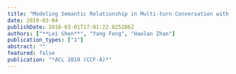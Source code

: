 ```yaml
---
title: "Modeling Semantic Relationship in Multi-turn Conversation with Hierarchical Latent Variables"
date: 2019-03-04
publishDate: 2018-03-01T17:01:22.825286Z
authors: ["**Lei Shen**", "Yang Feng", "Haolan Zhan"]
publication_types: ["1"]
abstract: ""
featured: false
publication: "*ACL 2019 (CCF-A)*"
---
```


